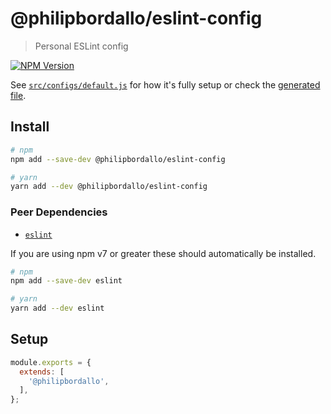 <!-- GENERATED -->
# @philipbordallo/eslint-config
> Personal ESLint config

[![NPM Version][npm-img]][npm-url]

See [`src/configs/default.js`](../../src/configs/default.js) for how it's fully setup or check the [generated file](https://unpkg.com/@philipbordallo/eslint-config).


## Install

```sh
# npm
npm add --save-dev @philipbordallo/eslint-config

# yarn
yarn add --dev @philipbordallo/eslint-config
```

### Peer Dependencies

- [`eslint`](https://www.npmjs.com/package/eslint)

If you are using npm v7 or greater these should automatically be installed.

```sh
# npm
npm add --save-dev eslint

# yarn
yarn add --dev eslint
```


## Setup

```js
module.exports = {
  extends: [
    '@philipbordallo',
  ],
};
```


[npm-img]: https://img.shields.io/npm/v/@philipbordallo/eslint-config.svg
[npm-url]: https://www.npmjs.com/package/@philipbordallo/eslint-config
